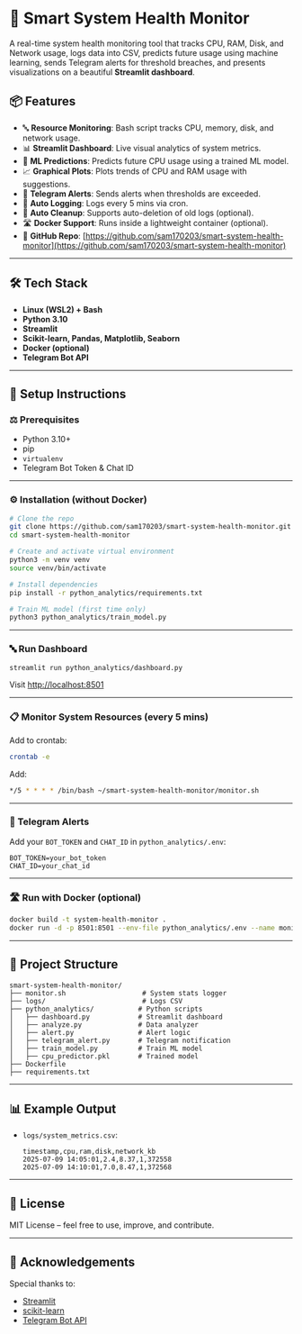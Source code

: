 # 🧠 Smart System Health Monitor

A real-time system health monitoring tool that tracks CPU, RAM, Disk, and Network usage, logs data into CSV, predicts future usage using machine learning, sends Telegram alerts for threshold breaches, and presents visualizations on a beautiful **Streamlit dashboard**.

## 📦 Features

* 🔤️ **Resource Monitoring**: Bash script tracks CPU, memory, disk, and network usage.
* 📊 **Streamlit Dashboard**: Live visual analytics of system metrics.
* 🧠 **ML Predictions**: Predicts future CPU usage using a trained ML model.
* 📈 **Graphical Plots**: Plots trends of CPU and RAM usage with suggestions.
* 📩 **Telegram Alerts**: Sends alerts when thresholds are exceeded.
* 🔄 **Auto Logging**: Logs every 5 mins via cron.
* 🧹 **Auto Cleanup**: Supports auto-deletion of old logs (optional).
* 🛣️ **Docker Support**: Runs inside a lightweight container (optional).
* 📁 **GitHub Repo**: [https://github.com/sam170203/smart-system-health-monitor](https://github.com/sam170203/smart-system-health-monitor)

---

## 🛠️ Tech Stack

* **Linux (WSL2) + Bash**
* **Python 3.10**
* **Streamlit**
* **Scikit-learn, Pandas, Matplotlib, Seaborn**
* **Docker (optional)**
* **Telegram Bot API**

---

## 🚀 Setup Instructions

### ⚖️ Prerequisites

* Python 3.10+
* pip
* `virtualenv`
* Telegram Bot Token & Chat ID

---

### ⚙️ Installation (without Docker)

```bash
# Clone the repo
git clone https://github.com/sam170203/smart-system-health-monitor.git
cd smart-system-health-monitor

# Create and activate virtual environment
python3 -m venv venv
source venv/bin/activate

# Install dependencies
pip install -r python_analytics/requirements.txt

# Train ML model (first time only)
python3 python_analytics/train_model.py
```

---

### 🔤️ Run Dashboard

```bash
streamlit run python_analytics/dashboard.py
```

Visit [http://localhost:8501](http://localhost:8501)

---

### 📋 Monitor System Resources (every 5 mins)

Add to crontab:

```bash
crontab -e
```

Add:

```bash
*/5 * * * * /bin/bash ~/smart-system-health-monitor/monitor.sh
```

---

### 📧 Telegram Alerts

Add your `BOT_TOKEN` and `CHAT_ID` in `python_analytics/.env`:

```env
BOT_TOKEN=your_bot_token
CHAT_ID=your_chat_id
```

---

### 🛣️ Run with Docker (optional)

```bash
docker build -t system-health-monitor .
docker run -d -p 8501:8501 --env-file python_analytics/.env --name monitor system-health-monitor
```

---

## 📁 Project Structure

```
smart-system-health-monitor/
├── monitor.sh                   # System stats logger
├── logs/                        # Logs CSV
├── python_analytics/           # Python scripts
│   ├── dashboard.py            # Streamlit dashboard
│   ├── analyze.py              # Data analyzer
│   ├── alert.py                # Alert logic
│   ├── telegram_alert.py       # Telegram notification
│   ├── train_model.py          # Train ML model
│   ├── cpu_predictor.pkl       # Trained model
├── Dockerfile
├── requirements.txt
```

---

## 📊 Example Output

* `logs/system_metrics.csv`:

  ```
  timestamp,cpu,ram,disk,network_kb
  2025-07-09 14:05:01,2.4,8.37,1,372558
  2025-07-09 14:10:01,7.0,8.47,1,372568
  ```

---

## 📜 License

MIT License – feel free to use, improve, and contribute.

---

## 🤝 Acknowledgements

Special thanks to:

* [Streamlit](https://streamlit.io)
* [scikit-learn](https://scikit-learn.org)
* [Telegram Bot API](https://core.telegram.org/bots/api)
